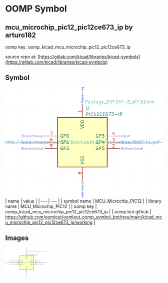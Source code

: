 # OOMP Symbol  
## mcu_microchip_pic12_pic12ce673_ip  by arturo182  
  
oomp key: oomp_kicad_mcu_microchip_pic12_pic12ce673_ip  
  
source repo at: [https://gitlab.com/kicad/libraries/kicad-symbols](https://gitlab.com/kicad/libraries/kicad-symbols)  
## Symbol  
  
[![working.png](working_600.png)](working.png)  
| name | value | 
| --- | --- | 
| symbol name | MCU_Microchip_PIC12 | 
| library name | MCU_Microchip_PIC12 | 
| oomp key | oomp_kicad_mcu_microchip_pic12_pic12ce673_ip | 
| oomp bot github | https://github.com/oomlout/oomlout_oomp_symbol_bot/tree/main/kicad_mcu_microchip_pic12_pic12ce673_ip/working | 
## Images  
  
[![working.png](working_140.png)](working.png)  
